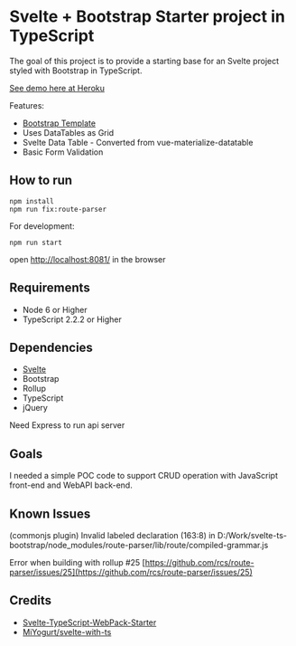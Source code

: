 ﻿
# Svelte + Bootstrap Starter project in TypeScript

The goal of this project is to provide a starting base for an Svelte project styled with Bootstrap in TypeScript.

[See demo here at Heroku](https://cryptic-dusk-82553.herokuapp.com/)


Features:

* [Bootstrap Template](https://github.com/puikinsh/gentelella)
* Uses DataTables as Grid
* Svelte Data Table - Converted from vue-materialize-datatable
* Basic Form Validation

## How to run
    npm install
    npm run fix:route-parser

For development:
    
    npm run start

open [http://localhost:8081/](http://localhost:8081/) in the browser

## Requirements

* Node 6 or Higher
* TypeScript 2.2.2 or Higher 

## Dependencies

* [Svelte](https://svelte.technology/)
* Bootstrap
* Rollup
* TypeScript
* jQuery

Need Express to run api server

## Goals

I needed a simple POC code to support CRUD operation with JavaScript front-end and WebAPI back-end.

## Known Issues
(commonjs plugin) Invalid labeled declaration (163:8) in D:/Work/svelte-ts-bootstrap/node_modules/route-parser/lib/route/compiled-grammar.js

Error when building with rollup #25
[https://github.com/rcs/route-parser/issues/25](https://github.com/rcs/route-parser/issues/25)

## Credits

* [Svelte-TypeScript-WebPack-Starter](https://github.com/brakmic/Svelte-TypeScript-WebPack-Starter)
* [MiYogurt/svelte-with-ts](https://github.com/MiYogurt/svelte-with-ts)